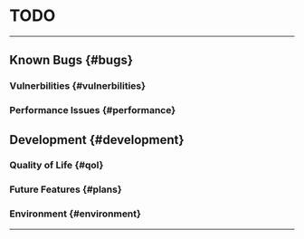 # TODO

---

## Known Bugs {#bugs}

### Vulnerbilities {#vulnerbilities}

### Performance Issues {#performance}

## Development {#development}

### Quality of Life {#qol}

### Future Features {#plans}

### Environment {#environment}

---
